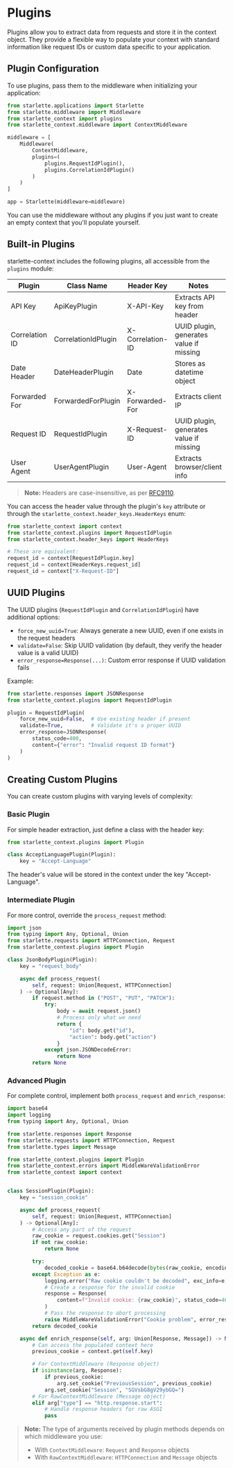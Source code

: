# Plugins

Plugins allow you to extract data from requests and store it in the context object. They provide a flexible way to populate your context with standard information like request IDs or custom data specific to your application.

## Plugin Configuration

To use plugins, pass them to the middleware when initializing your application:

```python
from starlette.applications import Starlette
from starlette.middleware import Middleware
from starlette_context import plugins
from starlette_context.middleware import ContextMiddleware

middleware = [
    Middleware(
        ContextMiddleware,
        plugins=(
            plugins.RequestIdPlugin(),
            plugins.CorrelationIdPlugin()
        )
    )
]

app = Starlette(middleware=middleware)
```

You can use the middleware without any plugins if you just want to create an empty context that you'll populate yourself.

## Built-in Plugins

starlette-context includes the following plugins, all accessible from the `plugins` module:

| Plugin | Class Name | Header Key | Notes |
|--------|------------|------------|-------|
| API Key | ApiKeyPlugin | X-API-Key | Extracts API key from header |
| Correlation ID | CorrelationIdPlugin | X-Correlation-ID | UUID plugin, generates value if missing |
| Date Header | DateHeaderPlugin | Date | Stores as datetime object |
| Forwarded For | ForwardedForPlugin | X-Forwarded-For | Extracts client IP |
| Request ID | RequestIdPlugin | X-Request-ID | UUID plugin, generates value if missing |
| User Agent | UserAgentPlugin | User-Agent | Extracts browser/client info |

> **Note:** Headers are case-insensitive, as per [RFC9110](https://www.rfc-editor.org/rfc/rfc9110.html#name-field-names).

You can access the header value through the plugin's `key` attribute or through the `starlette_context.header_keys.HeaderKeys` enum:

```python
from starlette_context import context
from starlette_context.plugins import RequestIdPlugin
from starlette_context.header_keys import HeaderKeys

# These are equivalent:
request_id = context[RequestIdPlugin.key]
request_id = context[HeaderKeys.request_id]
request_id = context["X-Request-ID"]
```

## UUID Plugins

The UUID plugins (`RequestIdPlugin` and `CorrelationIdPlugin`) have additional options:

- `force_new_uuid=True`: Always generate a new UUID, even if one exists in the request headers
- `validate=False`: Skip UUID validation (by default, they verify the header value is a valid UUID)
- `error_response=Response(...)`: Custom error response if UUID validation fails

Example:

```python
from starlette.responses import JSONResponse
from starlette_context.plugins import RequestIdPlugin

plugin = RequestIdPlugin(
    force_new_uuid=False,  # Use existing header if present
    validate=True,         # Validate it's a proper UUID
    error_response=JSONResponse(
        status_code=400,
        content={"error": "Invalid request ID format"}
    )
)
```

## Creating Custom Plugins

You can create custom plugins with varying levels of complexity:

### Basic Plugin

For simple header extraction, just define a class with the header key:

```python
from starlette_context.plugins import Plugin

class AcceptLanguagePlugin(Plugin):
    key = "Accept-Language"
```

The header's value will be stored in the context under the key "Accept-Language".

### Intermediate Plugin

For more control, override the `process_request` method:

```python
import json
from typing import Any, Optional, Union
from starlette.requests import HTTPConnection, Request
from starlette_context.plugins import Plugin

class JsonBodyPlugin(Plugin):
    key = "request_body"

    async def process_request(
        self, request: Union[Request, HTTPConnection]
    ) -> Optional[Any]:
        if request.method in ("POST", "PUT", "PATCH"):
            try:
                body = await request.json()
                # Process only what we need
                return {
                    "id": body.get("id"),
                    "action": body.get("action")
                }
            except json.JSONDecodeError:
                return None
        return None
```

### Advanced Plugin

For complete control, implement both `process_request` and `enrich_response`:

```python
import base64
import logging
from typing import Any, Optional, Union

from starlette.responses import Response
from starlette.requests import HTTPConnection, Request
from starlette.types import Message

from starlette_context.plugins import Plugin
from starlette_context.errors import MiddleWareValidationError
from starlette_context import context


class SessionPlugin(Plugin):
    key = "session_cookie"

    async def process_request(
        self, request: Union[Request, HTTPConnection]
    ) -> Optional[Any]:
        # Access any part of the request
        raw_cookie = request.cookies.get("Session")
        if not raw_cookie:
            return None

        try:
            decoded_cookie = base64.b64decode(bytes(raw_cookie, encoding="utf-8"))
        except Exception as e:
            logging.error("Raw cookie couldn't be decoded", exc_info=e)
            # Create a response for the invalid cookie
            response = Response(
                content=f"Invalid cookie: {raw_cookie}", status_code=400
            )
            # Pass the response to abort processing
            raise MiddleWareValidationError("Cookie problem", error_response=response)
        return decoded_cookie

    async def enrich_response(self, arg: Union[Response, Message]) -> None:
        # Can access the populated context here
        previous_cookie = context.get(self.key)

        # For ContextMiddleware (Response object)
        if isinstance(arg, Response):
            if previous_cookie:
                arg.set_cookie("PreviousSession", previous_cookie)
            arg.set_cookie("Session", "SGVsbG8gV29ybGQ=")
        # For RawContextMiddleware (Message object)
        elif arg["type"] == "http.response.start":
            # Handle response headers for raw ASGI
            pass
```

> **Note:** The type of arguments received by plugin methods depends on which middleware you use:
> - With `ContextMiddleware`: `Request` and `Response` objects
> - With `RawContextMiddleware`: `HTTPConnection` and `Message` objects
